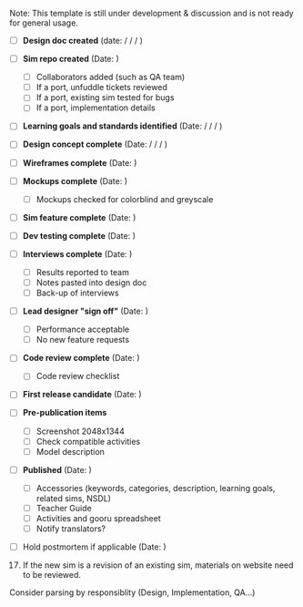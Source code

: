 Note: This template is still under development & discussion and is not ready for general usage.

- [ ] **Design doc created** (date: / / / ) 
- [ ] **Sim repo created** (Date: )
  - [ ] Collaborators added (such as QA team) 
  - [ ] If a port, unfuddle tickets reviewed
  - [ ] If a port, existing sim tested for bugs
  - [ ] If a port, implementation details 
- [ ] **Learning goals and standards identified** (Date: / / / )
- [ ] **Design concept complete**  (Date: / / / )
- [ ] **Wireframes complete** (Date:       )
- [ ] **Mockups complete** (Date:       )
  - [ ] Mockups checked for colorblind and greyscale
- [ ] **Sim feature complete** (Date:       )
- [ ] **Dev testing complete** (Date:       )
- [ ] **Interviews complete** (Date:       )
  - [ ] Results reported to team
  - [ ] Notes pasted into design doc
  - [ ] Back-up of interviews
- [ ] **Lead designer "sign off"** (Date:      )
  - [ ] Performance acceptable
  - [ ] No new feature requests
- [ ] **Code review complete** (Date:       )
  - [ ] Code review checklist
- [ ] **First release candidate** (Date:       )
- [ ] **Pre-publication items** 
  - [ ] Screenshot 2048x1344
  - [ ] Check compatible activities
  - [ ] Model description 
- [ ] **Published** (Date:       )
  - [ ] Accessories (keywords, categories, description, learning goals, related sims, NSDL)
  - [ ] Teacher Guide
  - [ ] Activities and gooru spreadsheet
  - [ ] Notify translators?
- [ ] Hold postmortem if applicable (Date:       )




17) If the new sim is a revision of an existing sim, materials on website need to be reviewed.

Consider parsing by responsiblity (Design, Implementation, QA...)
